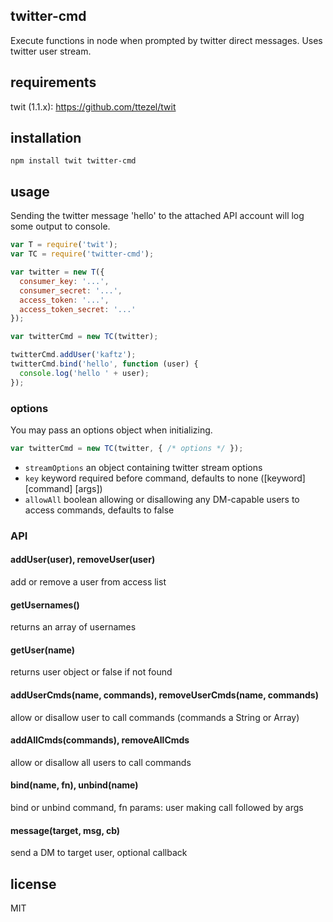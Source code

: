 ## twitter-cmd

Execute functions in node when prompted by twitter direct messages. Uses twitter user stream.

## requirements

twit (1.1.x): https://github.com/ttezel/twit

## installation

```
npm install twit twitter-cmd
```

## usage

Sending the twitter message 'hello' to the attached API account will log some output to console. 

```javascript
var T = require('twit');
var TC = require('twitter-cmd');

var twitter = new T({
  consumer_key: '...',
  consumer_secret: '...',
  access_token: '...',
  access_token_secret: '...'
});

var twitterCmd = new TC(twitter);

twitterCmd.addUser('kaftz');
twitterCmd.bind('hello', function (user) {
  console.log('hello ' + user);
});
```

### options

You may pass an options object when initializing.

```javascript
var twitterCmd = new TC(twitter, { /* options */ });
```

- `streamOptions` an object containing twitter stream options
- `key` keyword required before command, defaults to none ([keyword] [command] [args])
- `allowAll` boolean allowing or disallowing any DM-capable users to access commands, defaults to false

### API

#### addUser(user), removeUser(user)
add or remove a user from access list

#### getUsernames()
returns an array of usernames

#### getUser(name)
returns user object or false if not found

#### addUserCmds(name, commands), removeUserCmds(name, commands)
allow or disallow user to call commands (commands a String or Array)

#### addAllCmds(commands), removeAllCmds
allow or disallow all users to call commands

#### bind(name, fn), unbind(name)
bind or unbind command, fn params: user making call followed by args

#### message(target, msg, cb)
send a DM to target user, optional callback

## license

MIT
